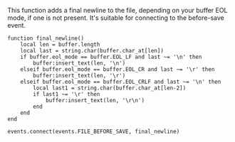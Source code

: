 This function adds a final newline to the file, depending on your buffer EOL
mode, if one is not present. It's suitable for connecting to the before-save
event.

    function final_newline()
        local len = buffer.length
        local last = string.char(buffer.char_at[len])
        if buffer.eol_mode == buffer.EOL_LF and last ~= '\n' then
            buffer:insert_text(len, '\n')
        elseif buffer.eol_mode == buffer.EOL_CR and last ~= '\r' then
            buffer:insert_text(len, '\r')
        elseif buffer.eol_mode == buffer.EOL_CRLF and last ~= '\n' then
            local last1 = string.char(buffer.char_at[len-2])
            if last1 ~= '\r' then
                buffer:insert_text(len, '\r\n')
            end
        end
    end

    events.connect(events.FILE_BEFORE_SAVE, final_newline)
